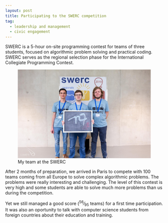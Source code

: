 ```yaml
---
layout: post
title: Participating to the SWERC competition
tag:
  - leadership and management
  - civic engagement
---
```


SWERC is a 5-hour on-site programming contest for teams of three students, focused on algorithmic problem solving and practical coding. SWERC serves as the regional selection phase for the International Collegiate Programming Contest.

<figure>
  <img src="/swerc/team-swerc.jpg">
  <figcaption>My team at the SWERC</figcaption>
</figure>

After 2 months of preparation, we arrived in Paris to compete with 100 teams coming from all Europe to solve complex algorithmic problems. The problems were really interesting and challenging. The level of this contest is very high and some students are able to solve much more problems than us during the competition.

Yet we still managed a good score (<sup>56</sup>&frasl;<sub>95</sub> teams) for a first time participation. It was also an oportunity to talk with computer science students from foreign countries about their education and training.
